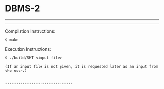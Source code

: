 # DBMS-2
---------------------------



----------------------------


Compilation Instructions:

    $ make
    
    
Execution Instructions:

    $ ./build/SHT <input file> 
    
    (If an input file is not given, it is requested later as an input from the user.)
    
    
    -------------------------------
